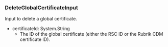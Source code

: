 ### DeleteGlobalCertificateInput
Input to delete a global certificate.

- certificateId: System.String
  - The ID of the global certificate (either the RSC ID or the Rubrik CDM certificate ID).

